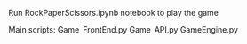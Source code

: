 Run RockPaperScissors.ipynb notebook to play the game

Main scripts:
Game_FrontEnd.py
Game_API.py
GameEngine.py